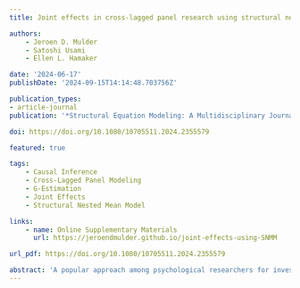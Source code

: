 ```yaml
---
title: Joint effects in cross-lagged panel research using structural nested mean models

authors:
    - Jeroen D. Mulder
    - Satoshi Usami
    - Ellen L. Hamaker

date: '2024-06-17'
publishDate: '2024-09-15T14:14:48.703756Z'

publication_types:
- article-journal
publication: '*Structural Equation Modeling: A Multidisciplinary Journal*'

doi: https://doi.org/10.1080/10705511.2024.2355579

featured: true

tags: 
    - Causal Inference
    - Cross-Lagged Panel Modeling
    - G-Estimation
    - Joint Effects
    - Structural Nested Mean Model

links: 
    - name: Online Supplementary Materials
      url: https://jeroendmulder.github.io/joint-effects-using-SNMM

url_pdf: https://doi.org/10.1080/10705511.2024.2355579

abstract: 'A popular approach among psychological researchers for investigating causal relationships from panel data is cross-lagged panel modeling within the structural equation modeling (SEM) framework. However, SEM models are critiqued in the causal inference literature for relying on unnecessarily many parametric assumptions, increasing the risk of model misspecification and bias. Instead, the use of structural nested mean models (SNMMs) with G-estimation is promoted as an approach that relies on fewer assumptions and therefore, in principle, leads to more valid causal conclusions. However, the uptake of SNMMs and G-estimation in the psychological literature is lacking, hampered by a disconnect between the causal inference literature, and the modeling practices that psychological researchers are familiar with. We bridge this divide by introducing joint effects, linear SNMMs, and G-estimation in the context of cross-lagged panel research, and comparing these to cross-lagged panel modeling approaches from SEM. A substantive example from psychological practice is used throughout.'
---
```

